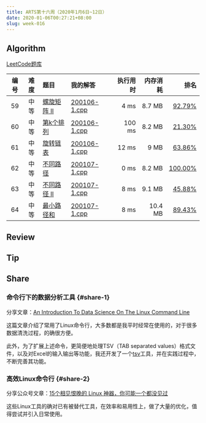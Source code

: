 ```yaml
---
title: ARTS第十六周（2020年1月6日~12日）
date: 2020-01-06T00:27:21+08:00
slug: week-016
---
```


## Algorithm

[LeetCode题库](https://leetcode-cn.com/problemset/all/)

| 编号 | 难度 | 题目 | 我的解答 | 执行用时 | 内存消耗 | 排名 |
|:----:|:----:|:-----|:---------|---------:|---------:|-----:|
| 59 | 中等 | [螺旋矩阵 II](https://leetcode-cn.com/problems/spiral-matrix-ii/) | [200106-1.cpp](https://github.com/yanlinlin82/leetcode/blob/master/00059_spiral-matrix-ii/200106-1.cpp) | 4 ms | 8.7 MB | [92.79%](https://leetcode-cn.com/submissions/detail/42396567/) |
| 60 | 中等 | [第k个排列](https://leetcode-cn.com/problems/permutation-sequence/) | [200106-1.cpp](https://github.com/yanlinlin82/leetcode/blob/master/00060_permutation-sequence/200106-1.cpp) | 100 ms | 8.2 MB | [21.30%](https://leetcode-cn.com/submissions/detail/42397982/) |
| 61 | 中等 | [旋转链表](https://leetcode-cn.com/problems/rotate-list/) | [200106-1.cpp](https://github.com/yanlinlin82/leetcode/blob/master/00061_rotate-list/200106-1.cpp) | 12 ms | 9 MB | [63.86%](https://leetcode-cn.com/submissions/detail/42398520/) |
| 62 | 中等 | [不同路径](https://leetcode-cn.com/problems/unique-paths/) | [200107-1.cpp](https://github.com/yanlinlin82/leetcode/blob/master/00062_unique-paths/200107-1.cpp) | 0 ms | 8.2 MB | [100.00%](https://leetcode-cn.com/submissions/detail/42531909/) |
| 63 | 中等 | [不同路径 II](https://leetcode-cn.com/problems/unique-paths-ii/) | [200107-1.cpp](https://github.com/yanlinlin82/leetcode/blob/master/00063_unique-paths-ii/200107-1.cpp) | 8 ms | 9.1 MB | [45.88%](https://leetcode-cn.com/submissions/detail/42532712/) |
| 64 | 中等 | [最小路径和](https://leetcode-cn.com/problems/minimum-path-sum/) | [200107-1.cpp](https://github.com/yanlinlin82/leetcode/blob/master/00064_minimum-path-sum/200107-1.cpp) | 8 ms | 10.4 MB | [89.43%](https://leetcode-cn.com/submissions/detail/42533083/) |

## Review


## Tip


## Share

### 命令行下的数据分析工具 {#share-1}

分享文章：[An Introduction To Data Science On The Linux Command Line](https://blog.robertelder.org/data-science-linux-command-line/)

这篇文章介绍了常用了Linux命令行，大多数都是我平时经常在使用的，对于很多数据清洗过程，的确很方便。

此外，为了扩展上述命令，更简便地处理TSV（TAB separated values）格式文件，以及对Excel的输入输出等功能，我还开发了一个[tsv](https://github.com/yanlinlin82/tsv)工具，并在实践过程中，不断完善其功能。

### 高效Linux命令行 {#share-2}

分享公众号文章：[15个相见恨晚的 Linux 神器，你可能一个都没见过](https://mp.weixin.qq.com/s/Rg0C1B5rQ39G_92UGo9MFw)

这些Linux工具的确对已有被替代工具，在效率和易用性上，做了大量的优化，值得尝试并引入日常使用。
